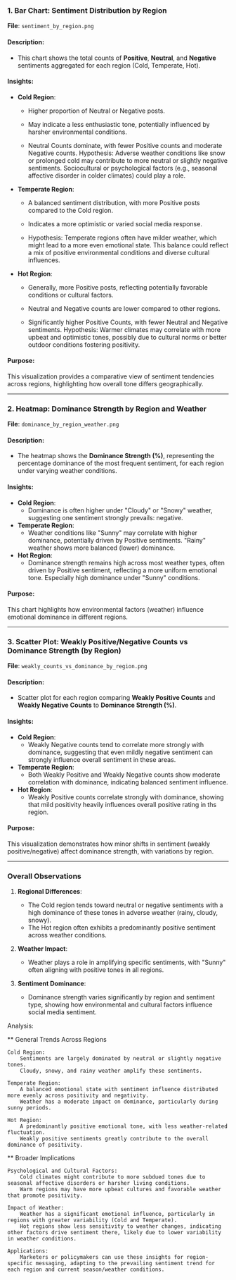 ### **1. Bar Chart: Sentiment Distribution by Region**
**File**: `sentiment_by_region.png`

#### Description:
- This chart shows the total counts of **Positive**, **Neutral**, and **Negative** sentiments aggregated for each region (Cold, Temperate, Hot).

#### Insights:
- **Cold Region**:
  - Higher proportion of Neutral or Negative posts.
  - May indicate a less enthusiastic tone, potentially influenced by harsher environmental conditions.

  - Neutral Counts dominate, with fewer Positive counts and moderate Negative counts.
  Hypothesis: Adverse weather conditions like snow or prolonged cold may contribute to more neutral or slightly negative sentiments.
  Sociocultural or psychological factors (e.g., seasonal affective disorder in colder climates) could play a role.

  
- **Temperate Region**:
  - A balanced sentiment distribution, with more Positive posts compared to the Cold region.
  - Indicates a more optimistic or varied social media response.

  - Hypothesis: Temperate regions often have milder weather, which might lead to a more even emotional state. This balance could reflect a mix of positive environmental conditions and diverse cultural influences.

- **Hot Region**:
  - Generally, more Positive posts, reflecting potentially favorable conditions or cultural factors.
  - Neutral and Negative counts are lower compared to other regions.
  
  - Significantly higher Positive Counts, with fewer Neutral and Negative sentiments.
    Hypothesis: Warmer climates may correlate with more upbeat and optimistic tones, possibly due to cultural norms or better outdoor conditions fostering positivity.

#### Purpose:
This visualization provides a comparative view of sentiment tendencies across regions, highlighting how overall tone differs geographically.

---

### **2. Heatmap: Dominance Strength by Region and Weather**
**File**: `dominance_by_region_weather.png`

#### Description:
- The heatmap shows the **Dominance Strength (%)**, representing the percentage dominance of the most frequent sentiment, for each region under varying weather conditions.

#### Insights:
- **Cold Region**:
  - Dominance is often higher under "Cloudy" or "Snowy" weather, suggesting one sentiment strongly prevails: negative.
- **Temperate Region**:
  - Weather conditions like "Sunny" may correlate with higher dominance, potentially driven by Positive sentiments. "Rainy" weather shows more balanced (lower) dominance.
- **Hot Region**:
  - Dominance strength remains high across most weather types, often driven by Positive sentiment, reflecting a more uniform emotional tone. Especially high dominance under "Sunny" conditions.

#### Purpose:
This chart highlights how environmental factors (weather) influence emotional dominance in different regions.

---

### **3. Scatter Plot: Weakly Positive/Negative Counts vs Dominance Strength (by Region)**
**File**: `weakly_counts_vs_dominance_by_region.png`

#### Description:
- Scatter plot for each region comparing **Weakly Positive Counts** and **Weakly Negative Counts** to **Dominance Strength (%)**.

#### Insights:
- **Cold Region**:
  - Weakly Negative counts tend to correlate more strongly with dominance, suggesting that even mildly negative sentiment can strongly influence overall sentiment in these areas.
- **Temperate Region**:
  - Both Weakly Positive and Weakly Negative counts show moderate correlation with dominance, indicating balanced sentiment influence.
- **Hot Region**:
  - Weakly Positive counts correlate strongly with dominance, showing that mild positivity heavily influences overall positive rating in ths region.

#### Purpose:
This visualization demonstrates how minor shifts in sentiment (weakly positive/negative) affect dominance strength, with variations by region.

---

### **Overall Observations**
1. **Regional Differences**:
   - The Cold region tends toward neutral or negative sentiments with a high dominance of these tones in adverse weather (rainy, cloudy, snowy).
   - The Hot region often exhibits a predominantly positive sentiment across weather conditions.

2. **Weather Impact**:
   - Weather plays a role in amplifying specific sentiments, with "Sunny" often aligning with positive tones in all regions.

3. **Sentiment Dominance**:
   - Dominance strength varies significantly by region and sentiment type, showing how environmental and cultural factors influence social media sentiment.


Analysis: 

** General Trends Across Regions

    Cold Region:
        Sentiments are largely dominated by neutral or slightly negative tones.
        Cloudy, snowy, and rainy weather amplify these sentiments.

    Temperate Region:
        A balanced emotional state with sentiment influence distributed more evenly across positivity and negativity.
        Weather has a moderate impact on dominance, particularly during sunny periods.

    Hot Region:
        A predominantly positive emotional tone, with less weather-related fluctuation.
        Weakly positive sentiments greatly contribute to the overall dominance of positivity.

** Broader Implications

    Psychological and Cultural Factors:
        Cold climates might contribute to more subdued tones due to seasonal affective disorders or harsher living conditions.
        Warm regions may have more upbeat cultures and favorable weather that promote positivity.

    Impact of Weather:
        Weather has a significant emotional influence, particularly in regions with greater variability (Cold and Temperate).
        Hot regions show less sensitivity to weather changes, indicating other factors drive sentiment there, likely due to lower variability in weather conditions.

    Applications:
        Marketers or policymakers can use these insights for region-specific messaging, adapting to the prevailing sentiment trend for each region and current season/weather conditions.
